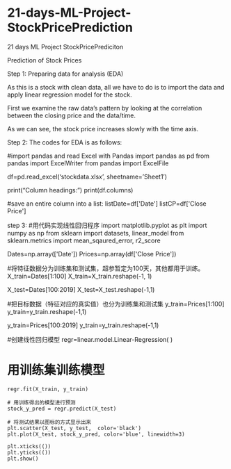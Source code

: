 # 21-days-ML-Project-StockPricePrediction
21 days ML Project StockPricePrediciton

Prediction of Stock Prices

Step 1: Preparing data for analysis (EDA)

As this is a stock with clean data, all we have to do is to import the data and apply linear regression model for the stock.

First we examine the raw data’s pattern by looking at the correlation between the closing price and the data/time. 

As we can see, the stock price increases slowly with the time axis. 

Step 2: The codes for EDA is as follows:

#import pandas and read Excel with Pandas
import pandas as pd
from pandas import ExcelWriter
from pandas import ExcelFile

df=pd.read_excel(‘stockdata.xlsx’, sheetname=’Sheet1’)

print(“Column headings:”)
print(df.columns)

#save an entire column into a list:
listDate=df['Date']
listCP=df['Close Price']

step 3: 
#用代码实现线性回归程序
import matplotlib.pyplot as plt
import numpy as np
from sklearn import datasets, linear_model
from sklearn.metrics import mean_sqaured_error, r2_score

Dates=np.array(['Date'])
Prices=np.array(df['Close Price'])

#将特征数据分为训练集和测试集，超参暂定为100天，其他都用于训练。
X_train=Dates[1:100]
X_train=X_train.reshape(-1, 1)

X_test=Dates[100:2019]
X_test=X_test.reshape(-1,1)

#把目标数据（特征对应的真实值）也分为训练集和测试集
y_train=Prices[1:100]	
y_train=y_train.reshape(-1,1)

y_train=Prices[100:2019]
y_train=y_train.reshape(-1,1)

#创建线性回归模型
regr=linear.model.Linear-Regression( )

  # 用训练集训练模型
    regr.fit(X_train, y_train)

    # 用训练得出的模型进行预测
    stock_y_pred = regr.predict(X_test)

    # 将测试结果以图标的方式显示出来
    plt.scatter(X_test, y_test,  color='black')
    plt.plot(X_test, stock_y_pred, color='blue', linewidth=3)

    plt.xticks(())
    plt.yticks(())
    plt.show()
